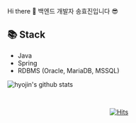  
Hi there 👋 백엔드 개발자 송효진입니다 😎

## 📚 Stack
- Java
- Spring
- RDBMS (Oracle, MariaDB, MSSQL)


![hyojin's github stats](https://github-readme-stats.vercel.app/api?username=hyojin107&show_icons=true)

<br/>

<div align="center">

 [![Hits](https://hits.seeyoufarm.com/api/count/incr/badge.svg?url=https%3A%2F%2Fgithub.com%2Fhyojin107&count_bg=%23B84BFF&title_bg=%23D697FF&icon=swarm.svg&icon_color=%235C257F&title=&edge_flat=false)](https://hits.seeyoufarm.com)
 
</div>  

<!--
**hyojin107/hyojin107** is a ✨ _special_ ✨ repository because its `README.md` (this file) appears on your GitHub profile.

Here are some ideas to get you started:

- 🔭 I’m currently working on ...
- 🌱 I’m currently learning ...
- 👯 I’m looking to collaborate on ...
- 🤔 I’m looking for help with ...
- 💬 Ask me about ...
- 📫 How to reach me: ...
- 😄 Pronouns: ...
- ⚡ Fun fact: ...
-->

